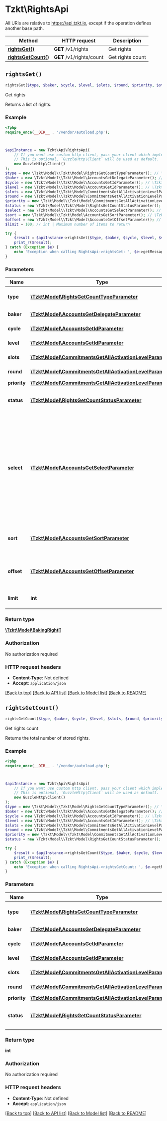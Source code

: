 # Tzkt\RightsApi

All URIs are relative to https://api.tzkt.io, except if the operation defines another base path.

| Method | HTTP request | Description |
| ------------- | ------------- | ------------- |
| [**rightsGet()**](RightsApi.md#rightsGet) | **GET** /v1/rights | Get rights |
| [**rightsGetCount()**](RightsApi.md#rightsGetCount) | **GET** /v1/rights/count | Get rights count |


## `rightsGet()`

```php
rightsGet($type, $baker, $cycle, $level, $slots, $round, $priority, $status, $select, $sort, $offset, $limit): \Tzkt\Model\BakingRight[]
```

Get rights

Returns a list of rights.

### Example

```php
<?php
require_once(__DIR__ . '/vendor/autoload.php');



$apiInstance = new Tzkt\Api\RightsApi(
    // If you want use custom http client, pass your client which implements `GuzzleHttp\ClientInterface`.
    // This is optional, `GuzzleHttp\Client` will be used as default.
    new GuzzleHttp\Client()
);
$type = new \Tzkt\Model\\Tzkt\Model\RightsGetCountTypeParameter(); // \Tzkt\Model\RightsGetCountTypeParameter | Filters rights by type (`baking`, `endorsing`)
$baker = new \Tzkt\Model\\Tzkt\Model\AccountsGetDelegateParameter(); // \Tzkt\Model\AccountsGetDelegateParameter | Filters rights by baker
$cycle = new \Tzkt\Model\\Tzkt\Model\AccountsGetIdParameter(); // \Tzkt\Model\AccountsGetIdParameter | Filters rights by cycle
$level = new \Tzkt\Model\\Tzkt\Model\AccountsGetIdParameter(); // \Tzkt\Model\AccountsGetIdParameter | Filters rights by level
$slots = new \Tzkt\Model\\Tzkt\Model\CommitmentsGetAllActivationLevelParameter(); // \Tzkt\Model\CommitmentsGetAllActivationLevelParameter | Filters rights by slots
$round = new \Tzkt\Model\\Tzkt\Model\CommitmentsGetAllActivationLevelParameter(); // \Tzkt\Model\CommitmentsGetAllActivationLevelParameter | Filters rights by round
$priority = new \Tzkt\Model\\Tzkt\Model\CommitmentsGetAllActivationLevelParameter(); // \Tzkt\Model\CommitmentsGetAllActivationLevelParameter | [DEPRECATED]
$status = new \Tzkt\Model\\Tzkt\Model\RightsGetCountStatusParameter(); // \Tzkt\Model\RightsGetCountStatusParameter | Filters rights by status (`future`, `realized`, `missed`)
$select = new \Tzkt\Model\\Tzkt\Model\AccountsGetSelectParameter(); // \Tzkt\Model\AccountsGetSelectParameter | Specify comma-separated list of fields to include into response or leave it undefined to return full object. If you select single field, response will be an array of values in both `.fields` and `.values` modes.
$sort = new \Tzkt\Model\\Tzkt\Model\AccountsGetSortParameter(); // \Tzkt\Model\AccountsGetSortParameter | Sorts rights by specified field. Supported fields: `level` (default).
$offset = new \Tzkt\Model\\Tzkt\Model\AccountsGetOffsetParameter(); // \Tzkt\Model\AccountsGetOffsetParameter | Specifies which or how many items should be skipped
$limit = 100; // int | Maximum number of items to return

try {
    $result = $apiInstance->rightsGet($type, $baker, $cycle, $level, $slots, $round, $priority, $status, $select, $sort, $offset, $limit);
    print_r($result);
} catch (Exception $e) {
    echo 'Exception when calling RightsApi->rightsGet: ', $e->getMessage(), PHP_EOL;
}
```

### Parameters

| Name | Type | Description  | Notes |
| ------------- | ------------- | ------------- | ------------- |
| **type** | [**\Tzkt\Model\RightsGetCountTypeParameter**](../Model/.md)| Filters rights by type (&#x60;baking&#x60;, &#x60;endorsing&#x60;) | [optional] |
| **baker** | [**\Tzkt\Model\AccountsGetDelegateParameter**](../Model/.md)| Filters rights by baker | [optional] |
| **cycle** | [**\Tzkt\Model\AccountsGetIdParameter**](../Model/.md)| Filters rights by cycle | [optional] |
| **level** | [**\Tzkt\Model\AccountsGetIdParameter**](../Model/.md)| Filters rights by level | [optional] |
| **slots** | [**\Tzkt\Model\CommitmentsGetAllActivationLevelParameter**](../Model/.md)| Filters rights by slots | [optional] |
| **round** | [**\Tzkt\Model\CommitmentsGetAllActivationLevelParameter**](../Model/.md)| Filters rights by round | [optional] |
| **priority** | [**\Tzkt\Model\CommitmentsGetAllActivationLevelParameter**](../Model/.md)| [DEPRECATED] | [optional] |
| **status** | [**\Tzkt\Model\RightsGetCountStatusParameter**](../Model/.md)| Filters rights by status (&#x60;future&#x60;, &#x60;realized&#x60;, &#x60;missed&#x60;) | [optional] |
| **select** | [**\Tzkt\Model\AccountsGetSelectParameter**](../Model/.md)| Specify comma-separated list of fields to include into response or leave it undefined to return full object. If you select single field, response will be an array of values in both &#x60;.fields&#x60; and &#x60;.values&#x60; modes. | [optional] |
| **sort** | [**\Tzkt\Model\AccountsGetSortParameter**](../Model/.md)| Sorts rights by specified field. Supported fields: &#x60;level&#x60; (default). | [optional] |
| **offset** | [**\Tzkt\Model\AccountsGetOffsetParameter**](../Model/.md)| Specifies which or how many items should be skipped | [optional] |
| **limit** | **int**| Maximum number of items to return | [optional] [default to 100] |

### Return type

[**\Tzkt\Model\BakingRight[]**](../Model/BakingRight.md)

### Authorization

No authorization required

### HTTP request headers

- **Content-Type**: Not defined
- **Accept**: `application/json`

[[Back to top]](#) [[Back to API list]](../../README.md#endpoints)
[[Back to Model list]](../../README.md#models)
[[Back to README]](../../README.md)

## `rightsGetCount()`

```php
rightsGetCount($type, $baker, $cycle, $level, $slots, $round, $priority, $status): int
```

Get rights count

Returns the total number of stored rights.

### Example

```php
<?php
require_once(__DIR__ . '/vendor/autoload.php');



$apiInstance = new Tzkt\Api\RightsApi(
    // If you want use custom http client, pass your client which implements `GuzzleHttp\ClientInterface`.
    // This is optional, `GuzzleHttp\Client` will be used as default.
    new GuzzleHttp\Client()
);
$type = new \Tzkt\Model\\Tzkt\Model\RightsGetCountTypeParameter(); // \Tzkt\Model\RightsGetCountTypeParameter | Filters rights by type (`baking`, `endorsing`)
$baker = new \Tzkt\Model\\Tzkt\Model\AccountsGetDelegateParameter(); // \Tzkt\Model\AccountsGetDelegateParameter | Filters rights by baker
$cycle = new \Tzkt\Model\\Tzkt\Model\AccountsGetIdParameter(); // \Tzkt\Model\AccountsGetIdParameter | Filters rights by cycle
$level = new \Tzkt\Model\\Tzkt\Model\AccountsGetIdParameter(); // \Tzkt\Model\AccountsGetIdParameter | Filters rights by level
$slots = new \Tzkt\Model\\Tzkt\Model\CommitmentsGetAllActivationLevelParameter(); // \Tzkt\Model\CommitmentsGetAllActivationLevelParameter | Filters rights by slots
$round = new \Tzkt\Model\\Tzkt\Model\CommitmentsGetAllActivationLevelParameter(); // \Tzkt\Model\CommitmentsGetAllActivationLevelParameter | Filters rights by round
$priority = new \Tzkt\Model\\Tzkt\Model\CommitmentsGetAllActivationLevelParameter(); // \Tzkt\Model\CommitmentsGetAllActivationLevelParameter | [DEPRECATED]
$status = new \Tzkt\Model\\Tzkt\Model\RightsGetCountStatusParameter(); // \Tzkt\Model\RightsGetCountStatusParameter | Filters rights by status (`future`, `realized`, `missed`)

try {
    $result = $apiInstance->rightsGetCount($type, $baker, $cycle, $level, $slots, $round, $priority, $status);
    print_r($result);
} catch (Exception $e) {
    echo 'Exception when calling RightsApi->rightsGetCount: ', $e->getMessage(), PHP_EOL;
}
```

### Parameters

| Name | Type | Description  | Notes |
| ------------- | ------------- | ------------- | ------------- |
| **type** | [**\Tzkt\Model\RightsGetCountTypeParameter**](../Model/.md)| Filters rights by type (&#x60;baking&#x60;, &#x60;endorsing&#x60;) | [optional] |
| **baker** | [**\Tzkt\Model\AccountsGetDelegateParameter**](../Model/.md)| Filters rights by baker | [optional] |
| **cycle** | [**\Tzkt\Model\AccountsGetIdParameter**](../Model/.md)| Filters rights by cycle | [optional] |
| **level** | [**\Tzkt\Model\AccountsGetIdParameter**](../Model/.md)| Filters rights by level | [optional] |
| **slots** | [**\Tzkt\Model\CommitmentsGetAllActivationLevelParameter**](../Model/.md)| Filters rights by slots | [optional] |
| **round** | [**\Tzkt\Model\CommitmentsGetAllActivationLevelParameter**](../Model/.md)| Filters rights by round | [optional] |
| **priority** | [**\Tzkt\Model\CommitmentsGetAllActivationLevelParameter**](../Model/.md)| [DEPRECATED] | [optional] |
| **status** | [**\Tzkt\Model\RightsGetCountStatusParameter**](../Model/.md)| Filters rights by status (&#x60;future&#x60;, &#x60;realized&#x60;, &#x60;missed&#x60;) | [optional] |

### Return type

**int**

### Authorization

No authorization required

### HTTP request headers

- **Content-Type**: Not defined
- **Accept**: `application/json`

[[Back to top]](#) [[Back to API list]](../../README.md#endpoints)
[[Back to Model list]](../../README.md#models)
[[Back to README]](../../README.md)
